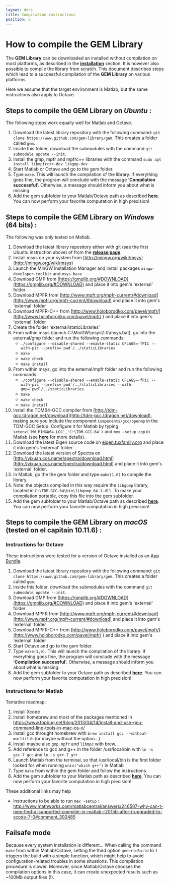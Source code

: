 ```yaml
---
layout: docs
title: Compilation instructions
position: 5
---
```


How to compile the GEM Library
==============================

The **GEM Library** can be downloaded an installed without compilation on most platforms, as described in the [**installation**](installation.html) section. It is however also possible to compile the library from scratch. This document describes steps which lead to a successful compilation of the **GEM Library** on various platforms.

Here we assume that the target environment is Matlab, but the same instructions also apply to Octave.


Steps to compile the GEM Library on *Ubuntu* :
----------------------------------------------

The following steps work equally well for Matlab and Octave.

1. Download the latest library repository with the following command: `git clone https://www.github.com/gem-library/gem`. This creates a folder called `gem`.
2. Inside this folder, download the submodules with the command `git submodule update --init`.
3. Install the gmp, mpfr and mpfrc++ libraries with the command
`sudo apt install libmpfrc++-dev libgmp-dev`
4. Start Matlab or Octave and go to the gem folder.
5. Type `make`. This will launch the compilation of the library. If everything goes fine, the program will conclude with the message '**Compilation successful**'. Otherwise, a message should inform you about what is missing.
6. Add the gem subfolder to your Matlab/Octave path as described [**here**](installation.html). You can now perform your favorite computation in high precision!


Steps to compile the GEM Library on *Windows* (64 bits) :
---------------------------------------------------------

The following was only tested on Matlab.

1. Download the latest library repository either with git (see the first Ubuntu instruction above) of from the [**release page**](https://github.com/gem-library/gem/releases).
2. Install msys on your system from [http://mingw.org/wiki/msys](http://mingw.org/wiki/msys)
3. Launch the MinGW Installation Manager and install packages `mingw-developer-toolkit` and `msys-base` 
4. Download GMP from [https://gmplib.org/#DOWNLOAD](https://gmplib.org/#DOWNLOAD) and place it into gem's 'external' folder
5. Download MPFR from [http://www.mpfr.org/mpfr-current/#download](http://www.mpfr.org/mpfr-current/#download) and place it into gem's 'external' folder
6. Download MPFR-C++ from [http://www.holoborodko.com/pavel/mpfr/](http://www.holoborodko.com/pavel/mpfr/
) and place it into gem's 'external' folder
7. Create the folder 'external/staticLibraries'
8. From within msys (launch C:\MinGW\msys\1.0\msys.bat), go into the external/gmp folder and run the following commands:
    - ``./configure --disable-shared --enable-static CFLAGS=-fPIC --with-pic --prefix=`pwd`/../staticLibraries``
    - `make`
    - `make check`
    - `make install`
9. From within msys, go into the external/mpfr folder and run the following commands:
    - ``./configure --disable-shared --enable-static CFLAGS=-fPIC --with-pic --prefix=`pwd`/../staticLibraries --with-gmp=`pwd`/../staticLibraries``
    - `make`
    - `make check`
    - `make install`
10. Install the TDM64-GCC compiler from [http://tdm-gcc.tdragon.net/download](http://tdm-gcc.tdragon.net/download), making sure you include the component `Components/gcc/openmp` in the TDM-GCC Setup. Configure it for Matlab by typing `setenv('MW_MINGW64_LOC','C:\TDM-GCC-64')` and `mex -setup cpp` in Matlab (see [**here**](https://fr.mathworks.com/help/matlab/matlab_external/compiling-c-mex-files-with-mingw.html) for more details).
11. Download the latest Eigen source code on [eigen.tuxfamily.org](http://eigen.tuxfamily.org) and place it into gem's 'external' folder.
12. Download the latest version of Spectra on [http://yixuan.cos.name/spectra/download.html](http://yixuan.cos.name/spectra/download.html) and place it into gem's 'external' folder.
13. In Matlab, go the the gem folder and type `make(1,0)` to compile the library.
14. Note: the objects compiled in this way require the `libgomp` library, located in `C:\TDM-GCC-64\bin\libgomp_64-1.dll`. To make your compilation portable, copy this file into the gem subfolder.
15. Add the gem subfolder to your Matlab/Octave path as described [**here**](installation.html). You can now perform your favorite computation in high precision!


Steps to compile the GEM Library on *macOS* (tested on el capitain 10.11.6) :
-----------------------------------------------------------------------------

### Instructions for Octave
These instructions were tested for a version of Octave installed as an [App Bundle](https://octave-app.org/Download.html).

1. Download the latest library repository with the following command: `git clone https://www.github.com/gem-library/gem`. This creates a folder called `gem`.
2. Inside this folder, download the submodules with the command `git submodule update --init`.
3. Download GMP from [https://gmplib.org/#DOWNLOAD](https://gmplib.org/#DOWNLOAD) and place it into gem's 'external' folder
4. Download MPFR from [http://www.mpfr.org/mpfr-current/#download](http://www.mpfr.org/mpfr-current/#download) and place it into gem's 'external' folder
5. Download MPFR-C++ from [http://www.holoborodko.com/pavel/mpfr/](http://www.holoborodko.com/pavel/mpfr/
) and place it into gem's 'external' folder
6. Start Octave and go to the gem folder.
7. Type `make(1,0)`. This will launch the compilation of the library. If everything goes fine, the program will conclude with the message '**Compilation successful**'. Otherwise, a message should inform you about what is missing.
8. Add the gem subfolder to your Octave path as described [**here**](installation.html). You can now perform your favorite computation in high precision!


### Instructions for Matlab

Tentative roadmap:
1. Install Xcode
2. Install homebrew and most of the packages mentioned in https://www.topbug.net/blog/2013/04/14/install-and-use-gnu-command-line-tools-in-mac-os-x/
3. Install gcc throught homebrew with `brew install gcc --without-muiltilib` (or maybe without the option...)
4. Install maybe also `gmp`, `mpfr` and `libmpc` with brew...
5. Add reference to gcc and g++ in the folder /usr/local/bin with `ln -s gcc-7 gcc` and `ln -s g++-7 g++`
6. Launch Matlab from the terminal, so that /usr/local/bin is the first folder looked for when running `unix(‘which g++’)` in Matlab
7. Type `make` from  within the gem folder and follow the instructions
9. Add the gem subfolder to your Matlab path as described [**here**](installation.html). You can now perform your favorite computation in high precision!

These additional links may help
 - Instructions to be able to run `mex -setup` : http://www.mathworks.com/matlabcentral/answers/246507-why-can-t-mex-find-a-supported-compiler-in-matlab-r2015b-after-i-upgraded-to-xcode-7-0#comment_392485

Failsafe mode
----------------

Because every system installation is different... When calling the command `make` from within Matlab/Octave, setting the third option `genericBuild` to `1` triggers the build with a simple function, which might help to avoid configuration-related troubles in some situations. This compilation procedure is slower. Moreover, since Matlab/Octave chooses the compilation options in this case, it can create unexpected results such as ~100Mb output files (!).
